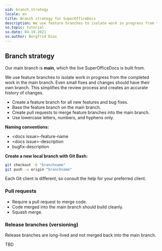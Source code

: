 ```yaml
---
uid: branch_strategy
locale: en
title: Branch strategy for SuperOfficeDocs
description: We use feature branches to isolate work in progress from the completed work in the main branch.
so.topic: tutorial
so.date: 04.19.2021
so.author: Bergfrid Dias
---
```


## Branch strategy

Our main branch is **main**, which the live SuperOfficeDocs is built from.

We use feature branches to isolate work in progress from the completed work in the main branch. Even small fixes and changes should have their own branch. This simplifies the review process and creates an accurate history of changes.

* Create a feature branch for all new features and bug fixes.
* Base the feature branch on the main branch.
* Create pull requests to merge feature branches into the main branch.
* Use lowercase letters, numbers, and hyphens only.

**Naming conventions:**

* \<docs issue>-feature-name
* \<docs issue>-description
* bugfix-description

**Create a new local branch with Git Bash:**

```sh
git checkout -b "branchname"
git push -u origin "branchname"
```

Each Git client is different, so consult the help for your preferred client.

### Pull requests

* Require a pull request to merge code.
* Code merged into the main branch should build cleanly.
* Squash merge.

### Release branches (versioning)

Release branches are long-lived and not merged back into the main branch.

TBD
